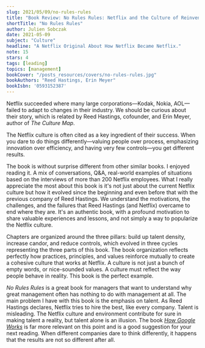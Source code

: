 ```yaml
---
slug: 2021/05/09/no-rules-rules
title: "Book Review: No Rules Rules: Netflix and the Culture of Reinvention"
shortTitle: "No Rules Rules"
author: Julien Sobczak
date: 2021-05-09
subject: "Culture"
headline: "A Netflix Original About How Netflix Became Netflix."
note: 15
stars: 4
tags: [leading]
topics: [management]
bookCover: "/posts_resources/covers/no-rules-rules.jpg"
bookAuthors: "Reed Hastings, Erin Meyer"
bookIsbn: '0593152387'
---
```



Netflix succeeded where many large corporations—Kodak, Nokia, AOL—failed to adapt to changes in their industry. We should be curious about their story, which is related by Reed Hastings, cofounder, and Erin Meyer, author of _The Culture Map_.

The Netflix culture is often cited as a key ingredient of their success. When you dare to do things differently—valuing people over process, emphasizing innovation over efficiency, and having very few controls—you get different results.

The book is without surprise different from other similar books. I enjoyed reading it. A mix of conversations, Q&A, real-world examples of situations based on the interviews of more than 200 Netflix employees. What I really appreciate the most about this book is it's not just about the current Netflix culture but how it evolved since the beginning and even before that with the previous company of Reed Hastings. We understand the motivations, the challenges, and the failures that Reed Hastings (and Netflix) overcame to end where they are. It's an authentic book, with a profound motivation to share valuable experiences and lessons, and not simply a way to popularize the Netflix culture.

Chapters are organized around the three pillars: build up talent density, increase candor, and reduce controls, which evolved in three cycles representing the three parts of this book. The book organization reflects perfectly how practices, principles, and values reinforce mutually to create a cohesive culture that works at Netflix. A culture is not just a bunch of empty words, or nice-sounded values. A culture must reflect the way people behave in reality. This book is the perfect example.

_No Rules Rules_ is a great book for managers that want to understand why great management often has nothing to do with management at all. The main problem I have with this book is the emphasis on talent. As Reed Hastings declares, Netflix tries to hire the best, like every company. Talent is misleading. The Netflix culture and environment contribute for sure in making talent a reality, but talent alone is an illusion. The book [_How Google Works_](/read/2021/05/22/how-google-works) is far more relevant on this point and is a good suggestion for your next reading. When different companies dare to think differently, it happens that the results are not so different after all.

